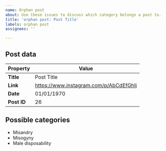 ```yaml
---
name: Orphan post
about: Use these issues to discuss which category belongs a post to.
title: 'orphan post: Post Title'
labels: orphan post
assignees: ''

---
```


## Post data

| Property | Value |
|--------|--------|
| **Title** | Post Title |
| **Link** | https://www.instagram.com/p/AbCdEfGhIj |
| **Date** | 01/01/1970 |
| **Post ID**| 26 |

## Possible categories
- Misandry
- Misogyny
- Male disposability
